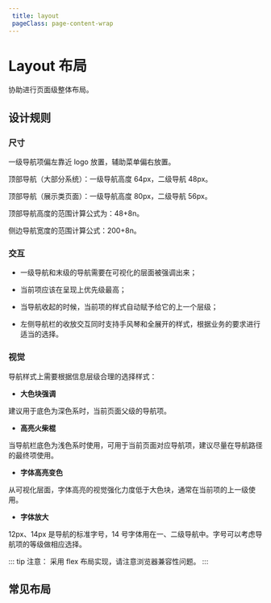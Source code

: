 ```yaml
---
 title: layout
 pageClass: page-content-wrap
---
```


# Layout 布局

协助进行页面级整体布局。

## 设计规则
### 尺寸
一级导航项偏左靠近 logo 放置，辅助菜单偏右放置。

顶部导航（大部分系统）：一级导航高度 64px，二级导航 48px。

顶部导航（展示类页面）：一级导航高度 80px，二级导航 56px。

顶部导航高度的范围计算公式为：48+8n。

侧边导航宽度的范围计算公式：200+8n。

### 交互

- 一级导航和末级的导航需要在可视化的层面被强调出来；

- 当前项应该在呈现上优先级最高；

- 当导航收起的时候，当前项的样式自动赋予给它的上一个层级；

- 左侧导航栏的收放交互同时支持手风琴和全展开的样式，根据业务的要求进行适当的选择。

### 视觉

导航样式上需要根据信息层级合理的选择样式：

- **大色块强调**

建议用于底色为深色系时，当前页面父级的导航项。

- **高亮火柴棍**

当导航栏底色为浅色系时使用，可用于当前页面对应导航项，建议尽量在导航路径的最终项使用。

- **字体高亮变色**

从可视化层面，字体高亮的视觉强化力度低于大色块，通常在当前项的上一级使用。

- **字体放大**

12px、14px 是导航的标准字号，14 号字体用在一、二级导航中。字号可以考虑导航项的等级做相应选择。

::: tip 注意：
采用 flex 布局实现，请注意浏览器兼容性问题。
:::


## 常见布局

<layout-base></layout-base>